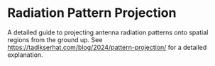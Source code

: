 # Radiation Pattern Projection
A detailed guide to projecting antenna radiation patterns onto spatial regions from the ground up. See https://tadikserhat.com/blog/2024/pattern-projection/ for a detailed explanation.
